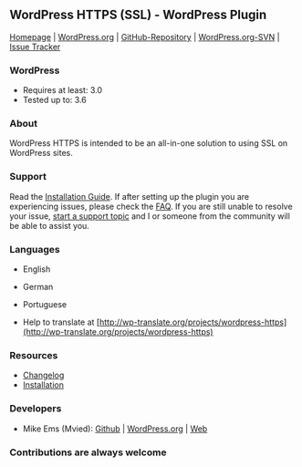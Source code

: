 ## WordPress HTTPS (SSL) - WordPress Plugin

[Homepage](http://mvied.com/projects/wordpress-https/) | 
[WordPress.org](https://wordpress.org/extend/plugins/wordpress-https/) | 
[GitHub-Repository](https://github.com/Mvied/wordpress-https) | 
[WordPress.org-SVN](http://plugins.trac.wordpress.org/browser/wordpress-https/) | 
[Issue Tracker](https://github.com/Mvied/wordpress-https/issues)

### WordPress
* Requires at least: 3.0
* Tested up to: 3.6

### About
WordPress HTTPS is intended to be an all-in-one solution to using SSL on WordPress sites.

### Support
Read the <a href="http://wordpress.org/extend/plugins/wordpress-https/installation/">Installation Guide</a>. If after setting up the plugin you are experiencing issues, please check the <a href="http://wordpress.org/extend/plugins/wordpress-https/faq/">FAQ</a>.
If you are still unable to resolve your issue, <a href="http://wordpress.org/support/plugin/wordpress-https">start a support topic</a> and I or someone from the community will be able to assist you.

### Languages
* English
* German
* Portuguese

* Help to translate at [http://wp-translate.org/projects/wordpress-https](http://wp-translate.org/projects/wordpress-https)

### Resources
* [Changelog](https://wordpress.org/extend/plugins/wordpress-https/changelog/)
* [Installation](https://wordpress.org/extend/plugins/wordpress-https/installation/)

### Developers
* Mike Ems (Mvied): [Github](https://github.com/Mvied) | [WordPress.org](https://profiles.wordpress.org/Mvied) | [Web](http://mvied.com/)

### Contributions are always welcome